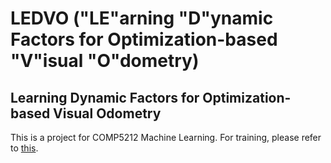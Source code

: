 # LEDVO ("LE"arning "D"ynamic Factors for Optimization-based "V"isual "O"dometry)

<!-- ## UNDER CONSTRUCTION! -->

## Learning Dynamic Factors for Optimization-based Visual Odometry

This is a project for COMP5212 Machine Learning. For training, please refer to [this](https://github.com/pattylo/ledvo_train).

<!-- ### Abstract
<div align="justify">
This research addresses the relative pose estimation problem of aerial vehicles; in particular from the perspective of ground-based sensing and control. Over the years, a wide range of research could be found addressing this problem, nevertheless, we tackle the problem with more information: vision, dynamic model, and control inputs. Such adopted method is believed to increase the robustness of state estimation and hence further ensure the stability of a offboard control framework. We first formulate the problem as a factor graph optimization and restrict the dimension size with sliding window. Successively, through minimizing the visual residuals and dynamic residuals, the optimal state could be then retrieved. Specifically, we depose IMU information due to the requirement of bideirectional communication, which could potentially cause transmition congestion. Furthermore, we demonstrate the performance by conducting a series of experiments, in which comparisons are also made with other algorithms. The results show that with the designed configuration while omitting IMU data from bidirectional communication, promosing results could be achieved. 
</div>

### Video

### Software Installation
#### Pre-Requisite

```
# we tested on system with ubuntu 18.04 and 20.04 
# install Ubuntu 18.04 || 20.04
# install ROS
# install OpenCV (should come along with ROS)

sudo apt-get install ros-noetic-sophus
sudo ln -s /usr/include/eigen3/Eigen /usr/include/Eigen #if neccessary

```

This repo utilize some third-party libraries,
- [g2o](https://github.com/RainerKuemmerle/g2o) to solve the non-linear least square optimization problem.


# If you are using scount_ros, feel free to use our scout_ros package
```
mkdir -p {name scout}_ws/src
cd {name scout}_ws/src
git clone https://github.com/HKPolyU-UAV/scout_ros
catkin_make
```
For scout_ros, click [here](https://github.com/agilexrobotics/scout_ros.git) to know more. They have done a fantastic job on packaging their hardware platform.

The above packages salute the contribution of the following academic paper: -->

